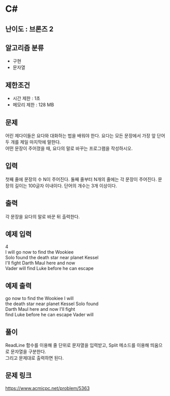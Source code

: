 # C#

## 난이도 : 브론즈 2

## 알고리즘 분류
  - 구현
  - 문자열

## 제한조건
  - 시간 제한 : 1초
  - 메모리 제한 : 128 MB

## 문제
어린 제다이들은 요다와 대화하는 법을 배워야 한다. 요다는 모든 문장에서 가장 앞 단어 두 개를 제일 마지막에 말한다.<br/>
어떤 문장이 주어졌을 때, 요다의 말로 바꾸는 프로그램을 작성하시오.<br/>


## 입력
첫째 줄에 문장의 수 N이 주어진다. 둘째 줄부터 N개의 줄에는 각 문장이 주어진다. 문장의 길이는 100글자 이내이다. 단어의 개수는 3개 이상이다.<br/>


## 출력
각 문장을 요다의 말로 바꾼 뒤 출력한다.<br/>


## 예제 입력
4<br/>
I will go now to find the Wookiee<br/>
Solo found the death star near planet Kessel<br/>
I'll fight Darth Maul here and now<br/>
Vader will find Luke before he can escape<br/>


## 예제 출력
go now to find the Wookiee I will<br/>
the death star near planet Kessel Solo found<br/>
Darth Maul here and now I'll fight<br/>
find Luke before he can escape Vader will<br/>


## 풀이
ReadLine 함수를 이용해 줄 단위로 문자열을 입력받고, Split 메소드를 이용해 띄움으로 문자열을 구분한다.<br/>
그리고 문제대로 출력하면 된다.<br/>


## 문제 링크
https://www.acmicpc.net/problem/5363